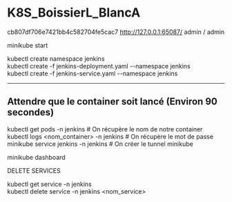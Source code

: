 # K8S_BoissierL_BlancA
cb807df706e7421bb4c582704fe5cac7
http://127.0.0.1:65087/
admin / admin


minikube start

kubectl create namespace jenkins<br/>
kubectl create -f jenkins-deployment.yaml --namespace jenkins<br/>
kubectl create -f jenkins-service.yaml --namespace jenkins

------------
Attendre que le container soit lancé (Environ 90 secondes)
------------

kubectl get pods -n jenkins # On récupère le nom de notre container<br/>
kubectl logs <nom_container> -n jenkins # On récupère le mot de passe<br/>
minikube service jenkins -n jenkins # On créer le tunnel minikube


minikube dashboard

DELETE SERVICES

kubectl get service -n jenkins<br/>
kubectl delete service -n jenkins <nom_service>
